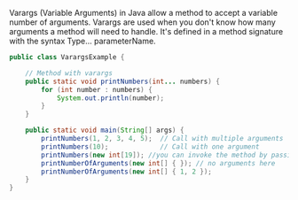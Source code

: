 
Varargs (Variable Arguments) in Java allow a method to accept a variable number of arguments. Varargs are used when you don't know how many arguments a method will need to handle. It's defined in a method signature with the syntax Type... parameterName.

```java
public class VarargsExample {

    // Method with varargs
    public static void printNumbers(int... numbers) {
        for (int number : numbers) {
            System.out.println(number);
        }
    }

    public static void main(String[] args) {
        printNumbers(1, 2, 3, 4, 5);  // Call with multiple arguments
        printNumbers(10);             // Call with one argument
        printNumbers(new int[19]); //you can invoke the method by passing several integer numbers or an array of ints.
        printNumberOfArguments(new int[] { }); // no arguments here
        printNumberOfArguments(new int[] { 1, 2 });
    }
}
```